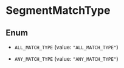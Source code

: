 

# SegmentMatchType

## Enum


* `ALL_MATCH_TYPE` (value: `"ALL_MATCH_TYPE"`)

* `ANY_MATCH_TYPE` (value: `"ANY_MATCH_TYPE"`)



